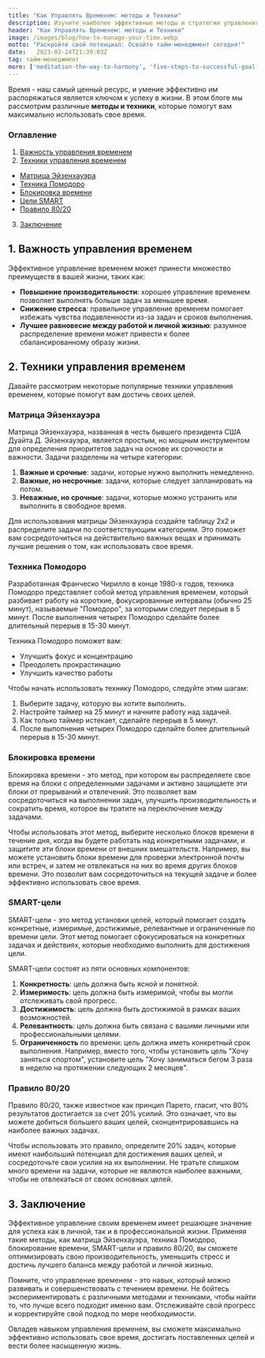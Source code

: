 ```yaml
---
title: "Как Управлять Временем: методы и Техники"
description: Изучите наиболее эффективные методы и стратегии управления временем, чтобы оптимизировать свою производительность и уменьшить стресс в личной и профессиональной жизни.
header: "Как Управлять Временем: методы и Техники"
image: /images/blog/how-to-manage-your-time.webp
motto: "Раскройте свой потенциал: Освойте тайм-менеджмент сегодня!"
date:	2023-03-24T21:39:03Z
tag: тайм-менеджмент
more: ['meditation-the-way-to-harmony', 'five-steps-to-successful-goal-achievement']
---
```

Время - наш самый ценный ресурс, и умение эффективно им распоряжаться является ключом к успеху в жизни. В этом блоге мы рассмотрим различные **методы и техники**, которые помогут вам максимально использовать свое время.

### Оглавление

1. [Важность управления временем](#importance)
2. [Техники управления временем](#techniques)
  - [Матрица Эйзенхауэра](#eisenhower)
  - [Техника Помодоро](#pomodoro)
  - [Блокировка времени](#timeblocking)
  - [Цели SMART](#smartgoals)
  - [Правило 80/20](#eightytwenty)
3. [Заключение](#conclusion)

<a name="importance"></a>

## 1. Важность управления временем

Эффективное управление временем может принести множество преимуществ в вашей жизни, таких как:

- **Повышение производительности**: хорошее управление временем позволяет выполнять больше задач за меньшее время.
- **Снижение стресса**: правильное управление временем помогает избежать чувства подавленности из-за задач и сроков выполнения.
- **Лучшее равновесие между работой и личной жизнью**: разумное распределение времени может привести к более сбалансированному образу жизни.

<a name="techniques"></a>

## 2. Техники управления временем

Давайте рассмотрим некоторые популярные техники управления временем, которые помогут вам достичь своих целей.

<a name="eisenhower"></a>

### Матрица Эйзенхауэра

Матрица Эйзенхауэра, названная в честь бывшего президента США Дуайта Д. Эйзенхауэра, является простым, но мощным инструментом для определения приоритетов задач на основе их срочности и важности. Задачи разделены на четыре категории:

1. **Важные и срочные**: задачи, которые нужно выполнить немедленно.
2. **Важные, но несрочные**: задачи, которые следует запланировать на потом.
3. **Неважные, но срочные**: задачи, которые можно устранить или выполнить в свободное время.
 
Для использования матрицы Эйзенхауэра создайте таблицу 2x2 и распределите задачи по соответствующим категориям. Это поможет вам сосредоточиться на действительно важных вещах и принимать лучшие решения о том, как использовать свое время.

<a name="pomodoro"></a>

### Техника Помодоро

Разработанная Франческо Чирилло в конце 1980-х годов, техника Помодоро представляет собой метод управления временем, который разбивает работу на короткие, фокусированные интервалы (обычно 25 минут), называемые "Помодоро", за которыми следует перерыв в 5 минут. После выполнения четырех Помодоро сделайте более длительный перерыв в 15-30 минут.

Техника Помодоро поможет вам:

- Улучшить фокус и концентрацию
- Преодолеть прокрастинацию
- Улучшить качество работы

Чтобы начать использовать технику Помодоро, следуйте этим шагам:

1. Выберите задачу, которую вы хотите выполнить.
2. Настройте таймер на 25 минут и начните работу над задачей.
3. Как только таймер истекает, сделайте перерыв в 5 минут.
4. После выполнения четырех Помодоро сделайте более длительный перерыв в 15-30 минут.

<a name="timeblocking"></a>

### Блокировка времени

Блокировка времени - это метод, при котором вы распределяете свое время на блоки с определенными задачами и активно защищаете эти блоки от прерываний и отвлечений. Это позволяет вам сосредоточиться на выполнении задач, улучшить производительность и сократить время, которое вы тратите на переключение между задачами.

Чтобы использовать этот метод, выберите несколько блоков времени в течение дня, когда вы будете работать над конкретными задачами, и защитите эти блоки времени от внешних вмешательств. Например, вы можете установить блоки времени для проверки электронной почты или встреч, и затем не отвлекаться на них во время других блоков времени. Это позволит вам сосредоточиться на текущей задаче и более эффективно использовать свое время.

<a name="smartgoals"></a>

### SMART-цели

SMART-цели - это метод установки целей, который помогает создать конкретные, измеримые, достижимые, релевантные и ограниченные по времени цели. Этот метод помогает сфокусироваться на конкретных задачах и действиях, которые необходимо выполнить для достижения цели.

SMART-цели состоят из пяти основных компонентов:

1. **Конкретность**: цель должна быть ясной и понятной.
2. **Измеримость**: цель должна быть измеримой, чтобы вы могли отслеживать свой прогресс.
3. **Достижимость**: цель должна быть достижимой в рамках ваших возможностей.
4. **Релевантность**: цель должна быть связана с вашими личными или профессиональными целями.
5. **Ограниченность** по времени: цель должна иметь конкретный срок выполнения.
Например, вместо того, чтобы установить цель "Хочу заняться спортом", установите цель "Хочу заниматься бегом 3 раза в неделю на протяжении следующих 2 месяцев".

<a name="eightytwenty"></a>

### Правило 80/20
Правило 80/20, также известное как принцип Парето, гласит, что 80% результатов достигается за счет 20% усилий. Это означает, что вы можете добиться большего ваших целей, сконцентрировавшись на наиболее важных задачах.

  
Чтобы использовать это правило, определите 20% задач, которые имеют наибольший потенциал для достижения ваших целей, и сосредоточьте свои усилия на их выполнении. Не тратьте слишком много времени на задачи, которые не являются наиболее важными, чтобы не отвлекаться от своих основных целей.

<a name="conclusion"></a>

## 3. Заключение

Эффективное управление своим временем имеет решающее значение для успеха как в личной, так и в профессиональной жизни. Применяя такие методы, как матрица Эйзенхауэра, техника Помодоро, блокирование времени, SMART-цели и правило 80/20, вы сможете оптимизировать свою производительность, уменьшить стресс и достичь лучшего баланса между работой и личной жизнью.

  
Помните, что управление временем - это навык, который можно развивать и совершенствовать с течением времени. Не бойтесь экспериментировать с различными методами и техниками, чтобы найти то, что лучше всего подходит именно вам. Отслеживайте свой прогресс и корректируйте свой подход по мере необходимости.

  
Овладев навыком управления временем, вы сможете максимально эффективно использовать свое время, достигать поставленных целей и вести более насыщенную жизнь.
